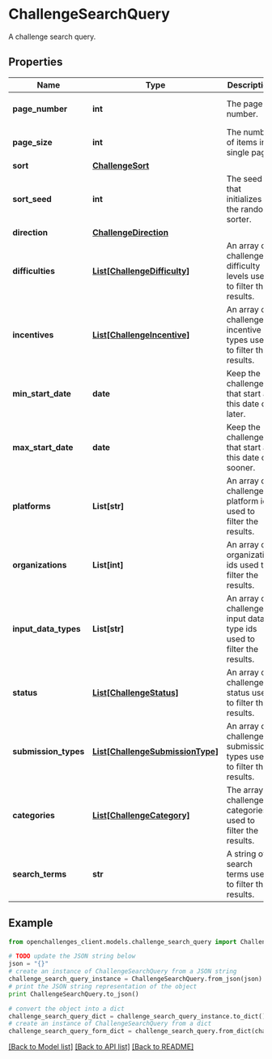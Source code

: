 # ChallengeSearchQuery

A challenge search query.

## Properties
Name | Type | Description | Notes
------------ | ------------- | ------------- | -------------
**page_number** | **int** | The page number. | [optional] [default to 0]
**page_size** | **int** | The number of items in a single page. | [optional] [default to 100]
**sort** | [**ChallengeSort**](ChallengeSort.md) |  | [optional] 
**sort_seed** | **int** | The seed that initializes the random sorter. | [optional] 
**direction** | [**ChallengeDirection**](ChallengeDirection.md) |  | [optional] 
**difficulties** | [**List[ChallengeDifficulty]**](ChallengeDifficulty.md) | An array of challenge difficulty levels used to filter the results. | [optional] 
**incentives** | [**List[ChallengeIncentive]**](ChallengeIncentive.md) | An array of challenge incentive types used to filter the results. | [optional] 
**min_start_date** | **date** | Keep the challenges that start at this date or later. | [optional] 
**max_start_date** | **date** | Keep the challenges that start at this date or sooner. | [optional] 
**platforms** | **List[str]** | An array of challenge platform ids used to filter the results. | [optional] 
**organizations** | **List[int]** | An array of organization ids used to filter the results. | [optional] 
**input_data_types** | **List[str]** | An array of challenge input data type ids used to filter the results. | [optional] 
**status** | [**List[ChallengeStatus]**](ChallengeStatus.md) | An array of challenge status used to filter the results. | [optional] 
**submission_types** | [**List[ChallengeSubmissionType]**](ChallengeSubmissionType.md) | An array of challenge submission types used to filter the results. | [optional] 
**categories** | [**List[ChallengeCategory]**](ChallengeCategory.md) | The array of challenge categories used to filter the results. | [optional] 
**search_terms** | **str** | A string of search terms used to filter the results. | [optional] 

## Example

```python
from openchallenges_client.models.challenge_search_query import ChallengeSearchQuery

# TODO update the JSON string below
json = "{}"
# create an instance of ChallengeSearchQuery from a JSON string
challenge_search_query_instance = ChallengeSearchQuery.from_json(json)
# print the JSON string representation of the object
print ChallengeSearchQuery.to_json()

# convert the object into a dict
challenge_search_query_dict = challenge_search_query_instance.to_dict()
# create an instance of ChallengeSearchQuery from a dict
challenge_search_query_form_dict = challenge_search_query.from_dict(challenge_search_query_dict)
```
[[Back to Model list]](../README.md#documentation-for-models) [[Back to API list]](../README.md#documentation-for-api-endpoints) [[Back to README]](../README.md)


